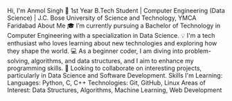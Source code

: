 Hi, I'm Anmol Singh 👋
1st Year B.Tech Student | Computer Engineering (Data Science) | J.C. Bose University of Science and Technology, YMCA Faridabad
About Me
🎓 I’m currently pursuing a Bachelor of Technology in Computer Engineering with a specialization in Data Science.
💡 I'm a tech enthusiast who loves learning about new technologies and exploring how they shape the world.
💻 As a beginner coder, I am diving into problem-solving, algorithms, and data structures, and I aim to enhance my programming skills.
🚀 Looking to collaborate on interesting projects, particularly in Data Science and Software Development.
Skills I'm Learning:
Languages: Python, C, C++
Technologies: Git, GitHub, Linux
Areas of Interest: Data Structures, Algorithms, Machine Learning, Web Development

